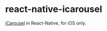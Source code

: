 # react-native-icarousel

[iCarousel](https://github.com/nicklockwood/iCarousel) in React-Native, for iOS only.